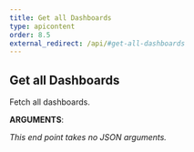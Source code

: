 ```yaml
---
title: Get all Dashboards
type: apicontent
order: 8.5
external_redirect: /api/#get-all-dashboards
---
```


## Get all Dashboards

Fetch all dashboards.

**ARGUMENTS**:

*This end point takes no JSON arguments.*
